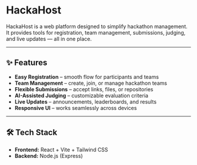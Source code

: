 # HackaHost

HackaHost is a web platform designed to simplify hackathon management.  
It provides tools for registration, team management, submissions, judging, and live updates — all in one place.

---

## ✨ Features

- **Easy Registration** – smooth flow for participants and teams  
- **Team Management** – create, join, or manage hackathon teams  
- **Flexible Submissions** – accept links, files, or repositories  
- **AI-Assisted Judging** – customizable evaluation criteria  
- **Live Updates** – announcements, leaderboards, and results  
- **Responsive UI** – works seamlessly across devices  

---

## 🛠 Tech Stack

- **Frontend:** React + Vite + Tailwind CSS  
- **Backend:** Node.js (Express)  
